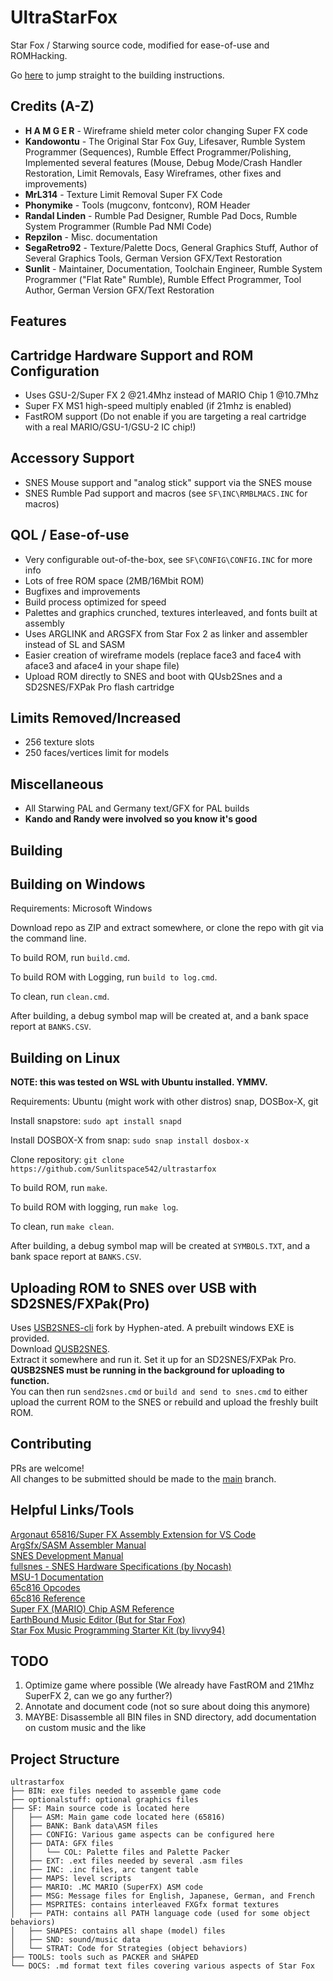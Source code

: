 # UltraStarFox

Star Fox / Starwing source code, modified for ease-of-use and ROMHacking.  

Go [here](#building) to jump straight to the building instructions.  

## Credits (A-Z)

- **H A M G E R** - Wireframe shield meter color changing Super FX code
- **Kandowontu** - The Original Star Fox Guy, Lifesaver, Rumble System Programmer (Sequences), Rumble Effect Programmer/Polishing, Implemented several features (Mouse, Debug Mode/Crash Handler Restoration, Limit Removals, Easy Wireframes, other fixes and improvements)  
- **MrL314** - Texture Limit Removal Super FX Code  
- **Phonymike** - Tools (mugconv, fontconv), ROM Header  
- **Randal Linden** - Rumble Pad Designer, Rumble Pad Docs, Rumble System Programmer (Rumble Pad NMI Code)  
- **Repzilon** - Misc. documentation
- **SegaRetro92** - Texture/Palette Docs, General Graphics Stuff, Author of Several Graphics Tools, German Version GFX/Text Restoration   
- **Sunlit** - Maintainer, Documentation, Toolchain Engineer, Rumble System Programmer ("Flat Rate" Rumble), Rumble Effect Programmer, Tool Author, German Version GFX/Text Restoration  

## Features

## Cartridge Hardware Support and ROM Configuration

- Uses GSU-2/Super FX 2 @21.4Mhz instead of MARIO Chip 1 @10.7Mhz
- Super FX MS1 high-speed multiply enabled (if 21mhz is enabled)
- FastROM support (Do not enable if you are targeting a real cartridge with a real MARIO/GSU-1/GSU-2 IC chip!)

## Accessory Support

- SNES Mouse support and "analog stick" support via the SNES mouse
- SNES Rumble Pad support and macros (see ``SF\INC\RMBLMACS.INC`` for macros)

## QOL / Ease-of-use

- Very configurable out-of-the-box, see ``SF\CONFIG\CONFIG.INC`` for more info
- Lots of free ROM space (2MB/16Mbit ROM)
- Bugfixes and improvements
- Build process optimized for speed
- Palettes and graphics crunched, textures interleaved, and fonts built at assembly
- Uses ARGLINK and ARGSFX from Star Fox 2 as linker and assembler instead of SL and SASM
- Easier creation of wireframe models (replace face3 and face4 with aface3 and aface4 in your shape file)
- Upload ROM directly to SNES and boot with QUsb2Snes and a SD2SNES/FXPak Pro flash cartridge

## Limits Removed/Increased

- 256 texture slots
- 250 faces/vertices limit for models

## Miscellaneous

- All Starwing PAL and Germany text/GFX for PAL builds
- **Kando and Randy were involved so you know it's good**

## Building

## Building on Windows

Requirements: Microsoft Windows

Download repo as ZIP and extract somewhere, or clone the repo with git via the command line.  

To build ROM, run ``build.cmd``.  

To build ROM with Logging, run ``build to log.cmd``.  

To clean, run ``clean.cmd``.  

After building, a debug symbol map will be created at, and a bank space report at ``BANKS.CSV``.  

## Building on Linux

**NOTE: this was tested on WSL with Ubuntu installed. YMMV.**  

Requirements: Ubuntu (might work with other distros) snap, DOSBox-X, git  

Install snapstore: ``sudo apt install snapd``  

Install DOSBOX-X from snap: ``sudo snap install dosbox-x``  

Clone repository: ``git clone https://github.com/Sunlitspace542/ultrastarfox``  

To build ROM, run ``make``.  

To build ROM with logging, run ``make log``.  

To clean, run ``make clean``.  

After building, a debug symbol map will be created at ``SYMBOLS.TXT``, and a bank space report at ``BANKS.CSV``.  

## Uploading ROM to SNES over USB with SD2SNES/FXPak(Pro)

Uses [USB2SNES-cli](https://github.com/Hyphen-ated/usb2snes-cli) fork by Hyphen-ated. A prebuilt windows EXE is provided.  
Download [QUSB2SNES](https://github.com/Skarsnik/QUsb2snes/releases).  
Extract it somewhere and run it. Set it up for an SD2SNES/FXPak Pro.  
**QUSB2SNES must be running in the background for uploading to function.**  
You can then run ``send2snes.cmd`` or ``build and send to snes.cmd`` to either upload the current ROM to the SNES or rebuild and upload the freshly built ROM.  

## Contributing

PRs are welcome!  
All changes to be submitted should be made to the [main](https://github.com/Sunlitspace542/ultrastarfox/tree/main) branch.  

## Helpful Links/Tools

[Argonaut 65816/Super FX Assembly Extension for VS Code](https://github.com/Sunlitspace542/65816-superfx-asm-argonaut-vscode)  
[ArgSfx/SASM Assembler Manual](https://github.com/Sunlitspace542/ArgSfx-SASM-Docs/tree/main)  
[SNES Development Manual](https://archive.org/details/SNESDevManual)  
[fullsnes - SNES Hardware Specifications (by Nocash)](https://problemkaputt.de/fullsnes.htm)  
[MSU-1 Documentation](https://github.com/Sunlitspace542/MSU-1-Docs)  
[65c816 Opcodes](https://undisbeliever.net/snesdev/65816-opcodes.html)  
[65c816 Reference](https://wiki.superfamicom.org/65816-reference)  
[Super FX (MARIO) Chip ASM Reference](https://en.m.wikibooks.org/wiki/Super_NES_Programming/Super_FX_tutorial)  
[EarthBound Music Editor (But for Star Fox)](https://github.com/phonymike/ebmused4sf/)  
[Star Fox Music Programming Starter Kit (by livvy94)](https://www.dropbox.com/sh/m3sk75dmsyx5tey/AACLDXVcQEJk3ezQCDBitEs7a?dl=0)

## TODO

1. Optimize game where possible (We already have FastROM and 21Mhz SuperFX 2, can we go any further?)  
2. Annotate and document code (not so sure about doing this anymore)  
3. MAYBE: Disassemble all BIN files in SND directory, add documentation on custom music and the like  

## Project Structure

```
ultrastarfox
├── BIN: exe files needed to assemble game code
├── optionalstuff: optional graphics files
├── SF: Main source code is located here
│   ├── ASM: Main game code located here (65816)
│   ├── BANK: Bank data\ASM files
│   ├── CONFIG: Various game aspects can be configured here
│   ├── DATA: GFX files
│   │   └── COL: Palette files and Palette Packer
│   ├── EXT: .ext files needed by several .asm files
│   ├── INC: .inc files, arc tangent table
│   ├── MAPS: level scripts
│   ├── MARIO: .MC MARIO (SuperFX) ASM code
│   ├── MSG: Message files for English, Japanese, German, and French
│   ├── MSPRITES: contains interleaved FXGfx format textures
│   ├── PATH: contains all PATH language code (used for some object behaviors)
│   ├── SHAPES: contains all shape (model) files
│   ├── SND: sound/music data
│   └── STRAT: Code for Strategies (object behaviors)
├── TOOLS: tools such as PACKER and SHAPED
└── DOCS: .md format text files covering various aspects of Star Fox
```
